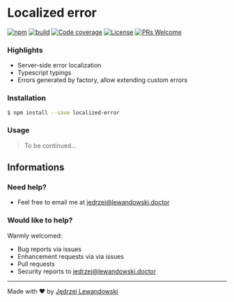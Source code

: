 # Localized error

[![npm](https://img.shields.io/npm/v/localized-error.svg?style=flat-square)](https://www.npmjs.com/package/localized-error) [![build](https://travis-ci.com/Jblew/localized-error.svg?branch=master)](https://travis-ci.com/Jblew/localized-error) [![Code coverage](https://img.shields.io/codecov/c/gh/jblew/localized-error?style=flat-square)](https://codecov.io/gh/jblew/localized-error) [![License](https://img.shields.io/github/license/jblew/localized-error.svg?style=flat-square)](https://github.com/jblew/localized-error/blob/master/LICENSE) [![PRs Welcome](https://img.shields.io/badge/PRs-welcome-brightgreen.svg?style=flat-square)](http://makeapullrequest.com)



### Highlights

- Server-side error localization
- Typescript typings
- Errors generated by factory, allow extending custom errors


### Installation

```bash
$ npm install --save localized-error
```

### Usage

> To be continued...


## Informations

### Need help?

- Feel free to email me at <jedrzej@lewandowski.doctor>



### Would like to help?

Warmly welcomed:

- Bug reports via issues
- Enhancement requests via via issues
- Pull requests
- Security reports to jedrzej@lewandowski.doctor

---

Made with ❤️ by [Jędrzej Lewandowski](https://jedrzej.lewandowski.doctor/)

